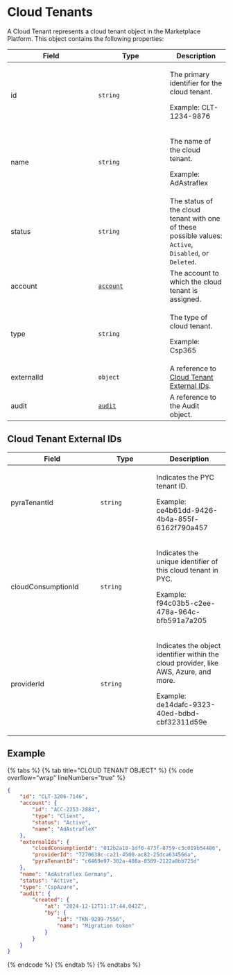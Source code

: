 # Cloud Tenants

A Cloud Tenant represents a cloud tenant object in the Marketplace Platform. This object contains the following properties:

<table data-full-width="false"><thead><tr><th width="186">Field</th><th width="149">Type</th><th>Description</th></tr></thead><tbody><tr><td>id</td><td><code>string</code></td><td><p>The primary identifier for the cloud tenant.</p><p>Example: CLT-1234-9876</p></td></tr><tr><td>name</td><td><code>string</code></td><td><p>The name of the cloud tenant. </p><p>Example: AdAstraflex</p></td></tr><tr><td>status</td><td><code>string</code></td><td>The status of the cloud tenant with one of these possible values: <code>Active</code>, <code>Disabled</code>, or <code>Deleted</code>.</td></tr><tr><td>account</td><td><a href="../account/"><code>account</code></a></td><td>The account to which the cloud tenant is assigned.</td></tr><tr><td>type</td><td><code>string</code></td><td><p>The type of cloud tenant. </p><p>Example: Csp365</p></td></tr><tr><td>externalId</td><td><code>object</code></td><td>A reference to <a href="./#cloud-tenant-external-ids">Cloud Tenant External IDs</a>.</td></tr><tr><td>audit</td><td><a href="../../common-api-objects/audit.md"><code>audit</code></a></td><td>A reference to the Audit object. </td></tr></tbody></table>

## Cloud Tenant External IDs <a href="#cloud-tenant-external-ids" id="cloud-tenant-external-ids"></a>

<table data-full-width="false"><thead><tr><th width="191">Field</th><th width="113">Type</th><th>Description</th></tr></thead><tbody><tr><td>pyraTenantId</td><td><code>string</code></td><td><p>Indicates the PYC tenant ID. </p><p>Example: ce4b61dd-9426-4b4a-855f-6162f790a457</p></td></tr><tr><td>cloudConsumptionId</td><td><code>string</code></td><td><p>Indicates the unique identifier of this cloud tenant in PYC.</p><p>Example: f94c03b5-c2ee-478a-964c-bfb591a7a205</p></td></tr><tr><td>providerId</td><td><code>string</code></td><td><p>Indicates the object identifier within the cloud provider, like AWS, Azure, and more. </p><p>Example: de14dafc-9323-40ed-bdbd-cbf32311d59e</p></td></tr></tbody></table>

## Example

{% tabs %}
{% tab title="CLOUD TENANT OBJECT" %}
{% code overflow="wrap" lineNumbers="true" %}
```json
{
    "id": "CLT-3206-7146",   
    "account": {
        "id": "ACC-2253-2884",      
        "type": "Client",
        "status": "Active",
        "name": "AdAstrafleX"
    },
    "externalIds": {
        "cloudConsumptionId": "012b2a18-1df0-473f-8759-c3c019b54486",
        "providerId": "7270638c-ca21-4500-ac82-25dca634566a",
        "pyraTenantId": "c6469e97-302a-408a-8589-2122a0bb725d"
    },
    "name": "AdAstraflex Germany",
    "status": "Active",
    "type": "CspAzure",
    "audit": {
        "created": {
            "at": "2024-12-12T11:17:44.042Z",
            "by": {
                "id": "TKN-9299-7556",              
                "name": "Migration token"
            }
        }
    }
}
```
{% endcode %}
{% endtab %}
{% endtabs %}

